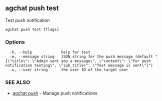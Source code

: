 ## agchat push test

Test push notification

```
agchat push test [flags]
```

### Options

```
  -h, --help             help for test
  -m, --message string   JSON string for the push message (default "{\"title\": \"Admin sent you a message\", \"content\": \"For push notification testing\", \"sub_title\": \"Test message is sent\"}")
  -u, --user string      the user ID of the target user
```

### SEE ALSO

* [agchat push](agchat_push.md)	 - Manage push notifications

